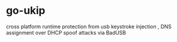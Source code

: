 # go-ukip
cross platform runtime protection from usb keystroke injection , DNS assignment over DHCP spoof attacks via BadUSB 
